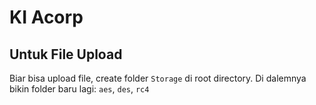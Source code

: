 # KI Acorp

## Untuk File Upload
Biar bisa upload file, create folder `Storage` di root directory. Di dalemnya bikin folder baru lagi: `aes`, `des`, `rc4`

